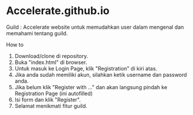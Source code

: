 # Accelerate.github.io

Guild : Accelerate
website untuk memudahkan user dalam mengenal dan memahami tentang guild.

How to
1. Download/clone di repository.
2. Buka "index.html" di browser.
3. Untuk masuk ke Login Page, klik "Registration" di kiri atas.
4. Jika anda sudah memiliki akun, silahkan ketik username dan password anda.
5. Jika belum klik "Register with ..." dan akan langsung pindah ke Registration Page (ini autofilled)
6. Isi form dan klik "Register".
7. Selamat menikmati fitur guild.
